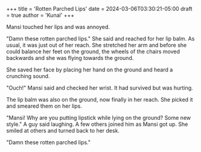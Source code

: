 +++
title = 'Rotten Parched Lips'
date = 2024-03-06T03:30:21-05:00
draft = true
author = 'Kunal'
+++

Mansi touched her lips and was annoyed.

"Damn these rotten parched lips." She said and reached for her lip balm. As usual, it was just out of her reach. She stretched her arm and before she could balance her feet on the ground, the wheels of the chairs moved backwards and she was flying towards the ground.

She saved her face by placing her hand on the ground and heard a crunching sound.

"Ouch!" Mansi said and checked her wrist. It had survived but was hurting.

The lip balm was also on the ground, now finally in her reach. She picked it and smeared them on her lips.

"Mansi! Why are you putting lipstick while lying on the ground? Some new style." A guy said laughing. A few others joined him as Mansi got up. She smiled at others and turned back to her desk.

"Damn these rotten parched lips."